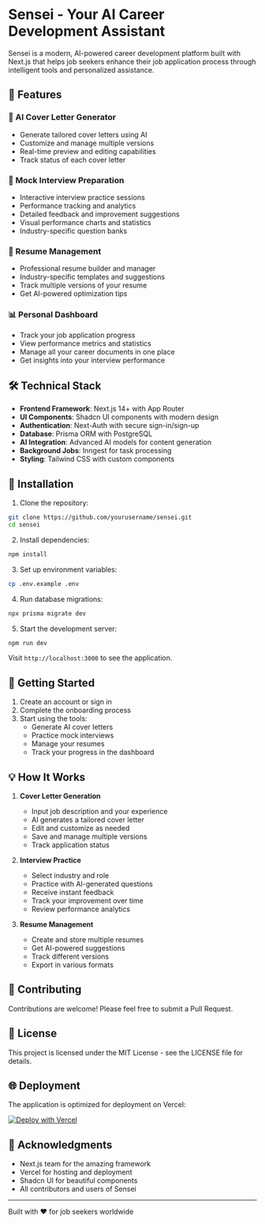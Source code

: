 # Sensei - Your AI Career Development Assistant

Sensei is a modern, AI-powered career development platform built with Next.js that helps job seekers enhance their job application process through intelligent tools and personalized assistance.

## 🌟 Features

### 📝 AI Cover Letter Generator
- Generate tailored cover letters using AI
- Customize and manage multiple versions
- Real-time preview and editing capabilities
- Track status of each cover letter

### 🎯 Mock Interview Preparation
- Interactive interview practice sessions
- Performance tracking and analytics
- Detailed feedback and improvement suggestions
- Visual performance charts and statistics
- Industry-specific question banks

### 📄 Resume Management
- Professional resume builder and manager
- Industry-specific templates and suggestions
- Track multiple versions of your resume
- Get AI-powered optimization tips

### 📊 Personal Dashboard
- Track your job application progress
- View performance metrics and statistics
- Manage all your career documents in one place
- Get insights into your interview performance

## 🛠️ Technical Stack

- **Frontend Framework**: Next.js 14+ with App Router
- **UI Components**: Shadcn UI components with modern design
- **Authentication**: Next-Auth with secure sign-in/sign-up
- **Database**: Prisma ORM with PostgreSQL
- **AI Integration**: Advanced AI models for content generation
- **Background Jobs**: Inngest for task processing
- **Styling**: Tailwind CSS with custom components

## 🔧 Installation

1. Clone the repository:
```bash
git clone https://github.com/yourusername/sensei.git
cd sensei
```

2. Install dependencies:
```bash
npm install
```

3. Set up environment variables:
```bash
cp .env.example .env
```

4. Run database migrations:
```bash
npx prisma migrate dev
```

5. Start the development server:
```bash
npm run dev
```

Visit `http://localhost:3000` to see the application.

## 🚀 Getting Started

1. Create an account or sign in
2. Complete the onboarding process
3. Start using the tools:
   - Generate AI cover letters
   - Practice mock interviews
   - Manage your resumes
   - Track your progress in the dashboard

## 💡 How It Works

1. **Cover Letter Generation**
   - Input job description and your experience
   - AI generates a tailored cover letter
   - Edit and customize as needed
   - Save and manage multiple versions
   - Track application status

2. **Interview Practice**
   - Select industry and role
   - Practice with AI-generated questions
   - Receive instant feedback
   - Track your improvement over time
   - Review performance analytics

3. **Resume Management**
   - Create and store multiple resumes
   - Get AI-powered suggestions
   - Track different versions
   - Export in various formats

## 🤝 Contributing

Contributions are welcome! Please feel free to submit a Pull Request.

## 📄 License

This project is licensed under the MIT License - see the LICENSE file for details.

## 🌐 Deployment

The application is optimized for deployment on Vercel:

[![Deploy with Vercel](https://vercel.com/button)](https://vercel.com/new/clone?repository-url=https://github.com/yourusername/sensei)

## 🙏 Acknowledgments

- Next.js team for the amazing framework
- Vercel for hosting and deployment
- Shadcn UI for beautiful components
- All contributors and users of Sensei

---

Built with ❤️ for job seekers worldwide
